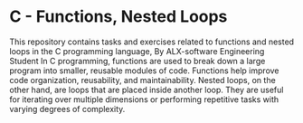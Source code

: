 # C - Functions, Nested Loops
This repository contains tasks and exercises related to functions and nested loops in the C programming language, By ALX-software Engineering Student In C programming, functions are used to break down a large program into smaller, reusable modules of code. Functions help improve code organization, reusability, and maintainability. Nested loops, on the other hand, are loops that are placed inside another loop. They are useful for iterating over multiple dimensions or performing repetitive tasks with varying degrees of complexity.
